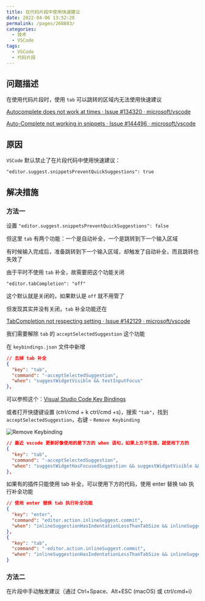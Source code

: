 ```yaml
---
title: 在代码片段中使用快速建议
date: 2022-04-06 13:52:28
permalink: /pages/268883/
categories:
  - 技术
  - VSCode
tags:
  - VSCode
  - 代码片段
---
```


## 问题描述

在使用代码片段时，使用 `tab` 可以跳转的区域内无法使用快速建议

[Autocomplete does not work at times · Issue #134320 · microsoft/vscode](https://github.com/microsoft/vscode/issues/134320)

[Auto-Complete not working in snippets · Issue #144496 · microsoft/vscode](https://github.com/microsoft/vscode/issues/144496)

## 原因

`VSCode` 默认禁止了在片段代码中使用快速建议：

`"editor.suggest.snippetsPreventQuickSuggestions": true`

## 解决措施

### 方法一

设置 `"editor.suggest.snippetsPreventQuickSuggestions": false`

但这里 `tab` 有两个功能：一个是自动补全，一个是跳转到下一个输入区域

有时候输入完成后，准备跳转到下一个输入区域，却触发了自动补全，而且跳转也失效了

由于平时不使用 `tab` 补全，故需要把这个功能关闭

`"editor.tabCompletion": "off"`

这个默认就是关闭的，如果默认是 `off` 就不用管了

但发现其实并没有关闭，`tab` 补全功能还在

[TabCompletion not respecting setting · Issue #142129 · microsoft/vscode](https://github.com/microsoft/vscode/issues/142129)

我们需要解除 `tab` 的 `acceptSelectedSuggestion` 这个功能

在 `keybindings.json` 文件中新增

```json
// 去掉 tab 补全
{
  "key": "tab",
  "command": "-acceptSelectedSuggestion",
  "when": "suggestWidgetVisible && textInputFocus"
},
```

可以参照这个：[Visual Studio Code Key Bindings](https://code.visualstudio.com/docs/getstarted/keybindings#_removing-a-specific-key-binding-rule)

或者打开快捷键设置 (ctrl/cmd + k ctrl/cmd +s)，搜索 `"tab"`，找到 `acceptSelectedSuggestion`，右键 - `Remove Keybinding`

![Remove Keybinding](/img/vscode/035.png)

```json
// 最近 vscode 更新好像使用的是下方的 when 语句，如果上方不生效，就使用下方的
{
  "key": "tab",
  "command": "-acceptSelectedSuggestion",
  "when": "suggestWidgetHasFocusedSuggestion && suggestWidgetVisible && textInputFocus"
},
```

如果有的插件只能使用 tab 补全，可以使用下方的代码，使用 enter 替换 tab 执行补全功能

```json
// 使用 enter 替换 tab 执行补全功能
{
  "key": "enter",
  "command": "editor.action.inlineSuggest.commit",
  "when": "inlineSuggestionHasIndentationLessThanTabSize && inlineSuggestionVisible && !editorTabMovesFocus"
},
{
  "key": "tab",
  "command": "-editor.action.inlineSuggest.commit",
  "when": "inlineSuggestionHasIndentationLessThanTabSize && inlineSuggestionVisible && !editorTabMovesFocus"
}
```

### 方法二

在片段中手动触发建议（通过 Ctrl+Space、Alt+ESC (macOS) 或 ctrl/cmd+i）
